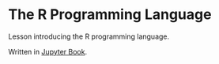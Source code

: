 # The R Programming Language
Lesson introducing the R programming language. 

Written in [Jupyter Book](https://jupyterbook.org/).
